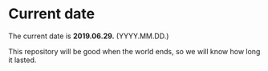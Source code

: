 # Current date

The current date is **2019.06.29.** (YYYY.MM.DD.)

This repository will be good when the world ends, so we will know how long it lasted.